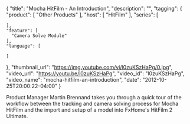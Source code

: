 {
  "title": "Mocha HitFilm - An Introduction",
  "description": "",
  "tagging": {
    "product": [
      "Other Products"
    ],
    "host": [
      "HitFilm"
    ],
    "series": [

    ],
    "feature": [
      "Camera Solve Module"
    ],
    "language": [

    ]
  },
  "thumbnail_url": "https://img.youtube.com/vi/l0zuKSzHaPg/0.jpg",
  "video_url": "https://youtu.be/l0zuKSzHaPg",
  "video_id": "l0zuKSzHaPg",
  "video_name": "mocha-hitfilm-an-introduction",
  "date": "2012-10-25T20:00:22-04:00"
}

Product Manager Martin Brennand takes you through a quick tour of the workflow
between the tracking and camera solving process for Mocha HitFilm and the
import and setup of a model into FxHome's HitFilm 2 Ultimate.


